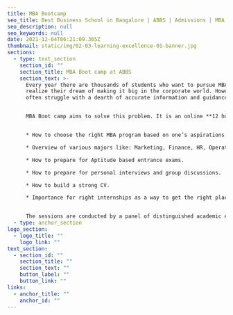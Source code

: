 ```yaml
---
title: MBA Bootcamp
seo_title: Best Business School in Bangalore | ABBS | Admissions | MBA Bootcamp
seo_description: null
seo_keywords: null
date: 2021-12-04T06:21:09.365Z
thumbnail: static/img/02-03-learning-excellence-01-banner.jpg
sections:
  - type: text_section
    section_id: ""
    section_title: MBA Boot camp at ABBS
    section_text: >-
      Every year there are thousands of students who want to pursue MBA to
      realize their dream of making it big in the corporate world. However they
      often struggle with a dearth of accurate information and guidance.


      MBA Boot camp aims to solve this problem. It is an online **12 hours** program delivered across **4 days**. The topics covered include the following:


      * How to choose the right MBA program based on one’s aspirations and strengths.

      * Overview of various majors like: Marketing, Finance, HR, Operations etc. 

      * How to prepare for Aptitude based entrance exams.

      * How to prepare for personal interviews and group discussions.

      * How to build a strong CV.

      * Importance for right internships as a way to get the right placements.


      The sessions are conducted by a panel of distinguished academic experts and industry experts and highly interactive to ensure active participation of the students. A student attending MBA boot camp at ABBS not only gets the MBA related doubts resolved but also gains key skills that help him get into a prestigious MBA / PGDM program.
  - type: anchor_section
logo_section:
  - logo_title: ""
    logo_link: ""
text_section:
  - section_id: ""
    section_title: ""
    section_text: ""
    button_label: ""
    button_link: ""
links:
  - anchor_title: ""
    anchor_id: ""
---
```

